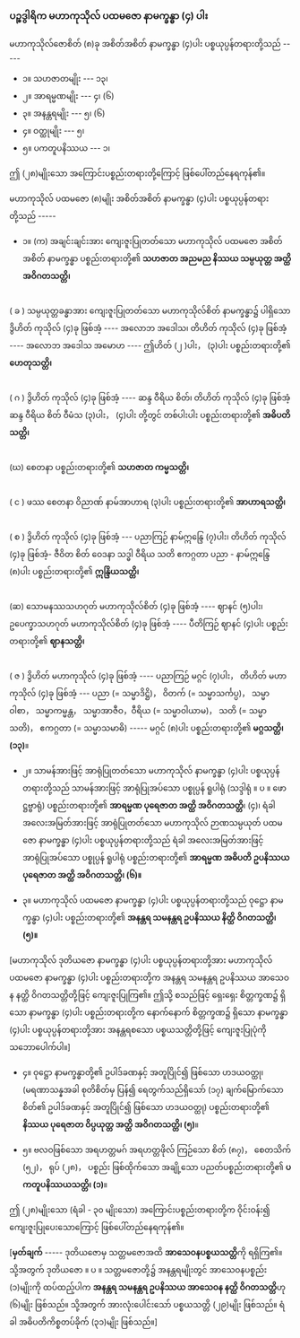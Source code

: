 ### ပဉ္စဒွါရိက မဟာကုသိုလ် ပထမဇော နာမက္ခန္ဓာ (၄) ပါး

မဟာကုသိုလ်ဇောစိတ် (၈)ခု အစိတ်အစိတ် နာမက္ခန္ဓာ (၄)ပါး ပစ္စယုပ္ပန်တရားတို့သည် -----

- ၁။ သဟဇာတမျိုး --- ၁၃၊
- ၂။ အာရမ္မဏမျိုး --- ၄၊ (၆)
- ၃။ အနန္တရမျိုး --- ၅၊ (၆)
- ၄။ ဝတ္ထုမျိုး --- ၅၊
- ၅။ ပကတူပနိဿယ --- ၁၊

ဤ (၂၈)မျိုးသော အကြောင်းပစ္စည်းတရားတို့ကြောင့် ဖြစ်ပေါ်တည်နေရကုန်၏။

မဟာကုသိုလ် ပထမဇော (၈)မျိုး အစိတ်အစိတ် နာမက္ခန္ဓာ (၄)ပါး ပစ္စယုပ္ပန်တရားတို့သည် -----

- ၁။ (က) အချင်းချင်းအား ကျေးဇူးပြုတတ်သော မဟာကုသိုလ် ပထမဇော အစိတ်အစိတ် နာမက္ခန္ဓာ ပစ္စည်းတရားတို့၏ **သဟဇာတ အညမည နိဿယ သမ္ပယုတ္တ အတ္ထိ အဝိဂတသတ္တိ၊**

<br>( ခ ) သမ္ပယုတ္တခန္ဓာအား ကျေးဇူးပြုတတ်သော မဟာကုသိုလ်စိတ် နာမက္ခန္ဓာ၌ ပါရှိသော ဒွိဟိတ် ကုသိုလ် (၄)ခု ဖြစ်အံ့ ---- အလောဘ အဒေါသ၊ တိဟိတ် ကုသိုလ် (၄)ခု ဖြစ်အံ့ ---- အလောဘ အဒေါသ အမောဟ ---- ဤဟိတ် (၂ )ပါး， (၃)ပါး ပစ္စည်းတရားတို့၏ **ဟေတုသတ္တိ၊**

<br>( ဂ ) ဒွိဟိတ် ကုသိုလ် (၄)ခု ဖြစ်အံ့ ---- ဆန္ဒ ဝီရိယ စိတ်၊ တိဟိတ် ကုသိုလ် (၄)ခု ဖြစ်အံ့ ဆန္ဒ ဝီရိယ စိတ် ဝီမံသ (၃)ပါး， (၄)ပါး တို့တွင် တစ်ပါးပါး ပစ္စည်းတရားတို့၏ **အဓိပတိသတ္တိ၊**

<br>(ဃ) စေတနာ ပစ္စည်းတရားတို့၏ **သဟဇာတ ကမ္မသတ္တိ၊**

<br>( င ) ဖဿ စေတနာ ဝိညာဏ် နာမ်အာဟာရ (၃)ပါး ပစ္စည်းတရားတို့၏ **အာဟာရသတ္တိ၊**

<br>( စ ) ဒွိဟိတ် ကုသိုလ် (၄)ခု ဖြစ်အံ့ --- ပညာကြဉ် နာမ်ဣန္ဒြေ (၇)ပါး၊ တိဟိတ် ကုသိုလ် (၄)ခု ဖြစ်အံ့- ဇီဝိတ စိတ် ဝေဒနာ သဒ္ဓါ ဝီရိယ သတိ ဧကဂ္ဂတာ ပညာ - နာမ်ဣန္ဒြေ (၈)ပါး ပစ္စည်းတရားတို့၏ **ဣန္ဒြိယသတ္တိ၊**

<br>(ဆ) သောမနဿသဟဂုတ် မဟာကုသိုလ်စိတ် (၄)ခု ဖြစ်အံ့ ---- ဈာနင် (၅)ပါး၊ ဥပေက္ခာသဟဂုတ် မဟာကုသိုလ်စိတ် (၄)ခု ဖြစ်အံ့ ---- ပီတိကြဉ် ဈာနင် (၄)ပါး ပစ္စည်းတရားတို့၏ **ဈာနသတ္တိ၊**

<br>( ဇ ) ဒွိဟိတ် မဟာကုသိုလ် (၄)ခု ဖြစ်အံ့ ---- ပညာကြဉ် မဂ္ဂင် (၇)ပါး， တိဟိတ် မဟာကုသိုလ် (၄)ခု ဖြစ်အံ့ --- ပညာ (= သမ္မာဒိဋ္ဌိ)， ဝိတက် (= သမ္မာသင်္ကပ္ပ)， သမ္မာဝါစာ， သမ္မာကမ္မန္တ， သမ္မာအာဇီဝ，ဝီရိယ (= သမ္မာဝါယာမ)， သတိ (= သမ္မာသတိ)， ဧကဂ္ဂတာ (= သမ္မာသမာဓိ) ----- မဂ္ဂင် (၈)ပါး ပစ္စည်းတရားတို့၏ **မဂ္ဂသတ္တိ၊ (၁၃)**။

- ၂။ သာမန်အားဖြင့် အာရုံပြုတတ်သော မဟာကုသိုလ် နာမက္ခန္ဓာ (၄)ပါး ပစ္စယုပ္ပန်တရားတို့သည် သာမန်အားဖြင့် အာရုံပြုအပ်သော ပစ္စုပ္ပန် ရူပါရုံ (သဒ္ဒါရုံ ။ ပ ။ ဖောဋ္ဌဗ္ဗာရုံ) ပစ္စည်းတရားတို့၏ **အာရမ္မဏ ပုရေဇာတ အတ္ထိ အဝိဂတသတ္တိ**၊ (၄)၊ ရံခါ အလေးအမြတ်အားဖြင့် အာရုံပြုတတ်သော မဟာကုသိုလ် ဉာဏသမ္ပယုတ် ပထမဇော နာမက္ခန္ဓာ (၄)ပါး ပစ္စယုပ္ပန်တရားတို့သည် ရံခါ အလေးအမြတ်အားဖြင့် အာရုံပြုအပ်သော ပစ္စုပ္ပန် ရူပါရုံ ပစ္စည်းတရားတို့၏ **အာရမ္မဏ အဓိပတိ ဥပနိဿယ ပုရေဇာတ အတ္ထိ အဝိဂတသတ္တိ၊ (၆)။**

- ၃။ မဟာကုသိုလ် ပထမဇော နာမက္ခန္ဓာ (၄)ပါး ပစ္စယုပ္ပန်တရားတို့သည် ဝုဋ္ဌော နာမက္ခန္ဓာ (၄)ပါး ပစ္စည်းတရားတို့၏ **အနန္တရ သမနန္တရ ဥပနိဿယ နိတ္ထိ ဝိဂတသတ္တိ၊ (၅)။**

[မဟာကုသိုလ် ဒုတိယဇော နာမက္ခန္ဓာ (၄)ပါး ပစ္စယုပ္ပန်တရားတို့အား မဟာကုသိုလ် ပထမဇော နာမက္ခန္ဓာ (၄)ပါး ပစ္စည်းတရားတို့က အနန္တရ သမနန္တရ ဥပနိဿယ အာသေဝန နတ္ထိ ဝိဂတသတ္တိတို့ဖြင့် ကျေးဇူးပြုကြ၏။
ဤသို့ စသည်ဖြင့် ရှေးရှေး စိတ္တက္ခဏ၌ ရှိသော နာမက္ခန္ဓာ (၄)ပါး ပစ္စည်းတရားတို့က နောက်နောက် စိတ္တက္ခဏ၌ ရှိသော နာမက္ခန္ဓာ (၄)ပါး ပစ္စယုပ္ပန်တရားတို့အား အနန္တရစသော ပစ္စယသတ္တိတို့ဖြင့် ကျေးဇူးပြုပုံကို သဘောပေါက်ပါ။]

- ၄။ ဝုဋ္ဌော နာမက္ခန္ဓာတို့၏ ဥပါဒ်ခဏနှင့် အတူပြိုင်၍ ဖြစ်သော ဟဒယဝတ္ထု၊ (မရဏာသန္နအခါ စုတိစိတ်မှ ပြန်၍ ရေတွက်သည်ရှိသော် (၁၇) ချက်မြောက်သော စိတ်၏ ဥပါဒ်ခဏနှင့် အတူပြိုင်၍ ဖြစ်သော ဟဒယဝတ္ထု) ပစ္စည်းတရားတို့၏ **နိဿယ ပုရေဇာတ ဝိပ္ပယုတ္တ အတ္ထိ အဝိဂတသတ္တိ၊ (၅)**။

- ၅။ ဗလဝဖြစ်သော အရဟတ္တမဂ် အရဟတ္တဖိုလ် ကြဉ်သော စိတ် (၈၇)， စေတသိက် (၅၂)， ရုပ် (၂၈)， ပစ္စည်း ဖြစ်ထိုက်သော အချို့သော ပညတ်ပစ္စည်းတရားတို့၏ **ပကတူပနိဿယသတ္တိ၊ (၁)**။

ဤ (၂၈)မျိုးသော (ရံခါ - ၃၀ မျိုးသော) အကြောင်းပစ္စည်းတရားတို့က ဝိုင်းဝန်း၍ ကျေးဇူးပြုပေးသောကြောင့် ဖြစ်ပေါ်တည်နေရကုန်၏။

[**မှတ်ချက်** ----- ဒုတိယဇောမှ သတ္တမဇောအထိ **အာသေဝနပစ္စယသတ္တိ**ကို ရရှိကြ၏။ 
သို့အတွက် ဒုတိယဇော ။ ပ ။ သတ္တမဇောတို့၌ အနန္တရမျိုးတွင် အာသေဝနပစ္စည်း (၁)မျိုးကို ထပ်ထည့်ပါက **အနန္တရ သမနန္တရ ဥပနိဿယ အာသေဝန နတ္ထိ ဝိဂတသတ္တိ**ဟု (၆)မျိုး ဖြစ်သည်။ 
သို့အတွက် အားလုံးပေါင်းသော် ပစ္စယသတ္တိ (၂၉)မျိုး ဖြစ်သည်။ 
ရံခါ အဓိပတိကိစ္စတပ်ခိုက် (၃၁)မျိုး ဖြစ်သည်။]
